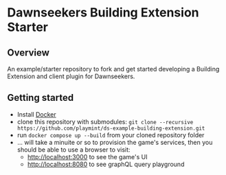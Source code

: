 # Dawnseekers Building Extension Starter

## Overview

An example/starter repository to fork and get started developing a Building Extension and client plugin for Dawnseekers.

## Getting started

* Install [Docker](https://docs.docker.com/get-docker/)
* clone this repository with submodules: `git clone --recursive https://github.com/playmint/ds-example-building-extension.git`
* run `docker compose up --build` from your cloned repository folder
* ... will take a minuite or so to provision the game's services, then you should be able to use a browser to visit:
    * [http://localhost:3000](http://localhost:3000) to see the game's UI
    * [http://localhost:8080](http://localhost:8080) to see graphQL query playground

